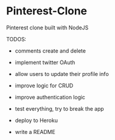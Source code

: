 # Pinterest-Clone
Pinterest clone built with NodeJS

TODOS:

- comments create and delete

- implement twitter OAuth

- allow users to update their profile info

- improve logic for CRUD

- improve authentication logic

- test everything, try to break the app

- deploy to Heroku

- write a README
